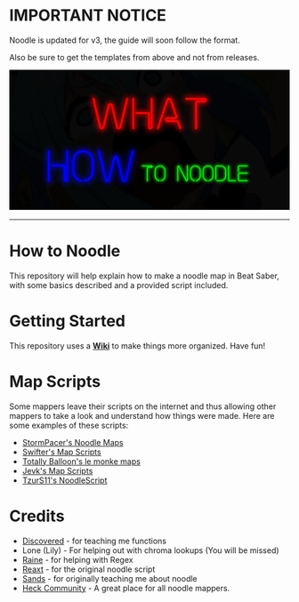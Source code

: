 # IMPORTANT NOTICE
Noodle is updated for v3, the guide will soon follow the format.

Also be sure to get the templates from above and not from releases.

<div align="center">
  <img src="Images\WHAT HOW to noodle.png" alt="WHAT HOW to noodle" width="750"/>
  <hr>
</div>

# How to Noodle
This repository will help explain how to make a noodle map in Beat Saber, with some basics described and a provided script included.
# Getting Started
This repository uses a [**Wiki**](https://github.com/StormPacer/How-to-Noodle/wiki) to make things more organized. Have fun!
# Map Scripts
Some mappers leave their scripts on the internet and thus allowing other mappers to take a look and understand how things were made.
Here are some examples of these scripts:
- [StormPacer's Noodle Maps](https://github.com/StormPacer/Noodle-Maps)
- [Swifter's Map Scripts](https://github.com/Swifter1243/MapScripts)
- [Totally Balloon's le monke maps](https://github.com/Infinit3/le-monke-maps)
- [Jevk's Map Scripts](https://github.com/Jevk/JevkMaps)
- [TzurS11's NoodleScript](https://github.com/TzurS11/NoodleScript/tree/main/Examples/Scripts) 
# Credits
- [Discovered](https://discordapp.com/users/849055689971204137) - for teaching me functions
- Lone (Lily) - For helping out with chroma lookups (You will be missed)
- [Raine](https://discordapp.com/users/938534719430197310) - for helping with Regex
- [Reaxt](https://discordapp.com/users/163052863038291970) - for the original noodle script
- [Sands](https://discordapp.com/users/936371481263370270) - for originally teaching me about noodle
- [Heck Community](https://discord.gg/rrZf3kapeh) - A great place for all noodle mappers.
